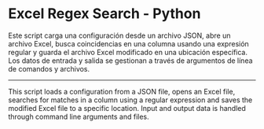 # Excel Regex Search - Python

Este script carga una configuración desde un archivo JSON, abre un archivo Excel, busca coincidencias en una columna usando una expresión regular y guarda el archivo Excel modificado en una ubicación específica. Los datos de entrada y salida se gestionan a través de argumentos de línea de comandos y archivos.

-----------------------------

This script loads a configuration from a JSON file, opens an Excel file, searches for matches in a column using a regular expression and saves the modified Excel file to a specific location. Input and output data is handled through command line arguments and files.
